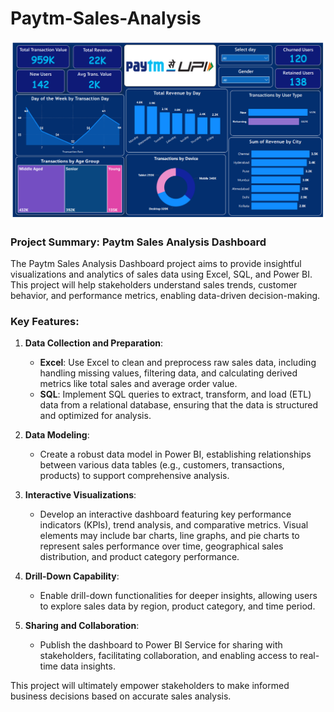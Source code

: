 # Paytm-Sales-Analysis

![logo](https://github.com/rachit7217/Paytm-Sales-Analysis/blob/main/Dashboard%2010%20Paytm.png)

### Project Summary: Paytm Sales Analysis Dashboard

The Paytm Sales Analysis Dashboard project aims to provide insightful visualizations and analytics of sales data using Excel, SQL, and Power BI. This project will help stakeholders understand sales trends, customer behavior, and performance metrics, enabling data-driven decision-making.

### Key Features:

1. **Data Collection and Preparation**:
   - **Excel**: Use Excel to clean and preprocess raw sales data, including handling missing values, filtering data, and calculating derived metrics like total sales and average order value.
   - **SQL**: Implement SQL queries to extract, transform, and load (ETL) data from a relational database, ensuring that the data is structured and optimized for analysis.

2. **Data Modeling**:
   - Create a robust data model in Power BI, establishing relationships between various data tables (e.g., customers, transactions, products) to support comprehensive analysis.

3. **Interactive Visualizations**:
   - Develop an interactive dashboard featuring key performance indicators (KPIs), trend analysis, and comparative metrics. Visual elements may include bar charts, line graphs, and pie charts to represent sales performance over time, geographical sales distribution, and product category performance.

4. **Drill-Down Capability**:
   - Enable drill-down functionalities for deeper insights, allowing users to explore sales data by region, product category, and time period.

5. **Sharing and Collaboration**:
   - Publish the dashboard to Power BI Service for sharing with stakeholders, facilitating collaboration, and enabling access to real-time data insights.

This project will ultimately empower stakeholders to make informed business decisions based on accurate sales analysis.
